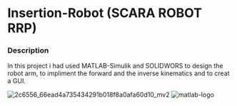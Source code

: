 # Insertion-Robot (SCARA ROBOT RRP)

### Description
In this project i had used MATLAB-Simulik and SOLIDWORS to design the robot arm, to impliment the forward and the inverse kinematics and to creat a GUI.

![2c6556_66ead4a735434291b018f8a0afa60d10_mv2](https://user-images.githubusercontent.com/39106620/66838649-f05a7300-ef5c-11e9-8f33-b9921626f2e2.jpg) ![matlab-logo](https://user-images.githubusercontent.com/39106620/66838892-6bbc2480-ef5d-11e9-877f-3227536dc65a.jpg)


